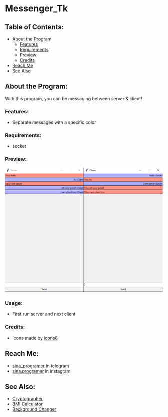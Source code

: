 # Messenger_Tk

## **Table of Contents:**
- [About the Program](#about-the-program)
  - [Features](#features)
  - [Requirements](#requirements)
  - [Preview](#preview)
  - [Credits](#credits)
- [Reach Me](#reach-me)
- [See Also](#see-also)

## About the Program:
With this program, you can be messaging between server & client!

### Features:
- Separate messages with a specific color

### Requirements:
- socket

### Preview:
![preview](/Files/preview.png)

### Usage:
- First run server and next client

### Credits:
- Icons made by [icons8](https://icons8.com/)

## Reach Me:
- [sina_programer](https://t.me/sina_programer) in telegram
- [sina.programer](https://www.instagram.com/sina.programer) in instagram

## See Also:
- [Cryptographer](https://github.com/sina-programer/Cryptographer)
- [BMI Calculator](https://github.com/sina-programer/BMI_Calculator)
- [Background Changer](https://github.com/sina-programer/Background_Changer)
